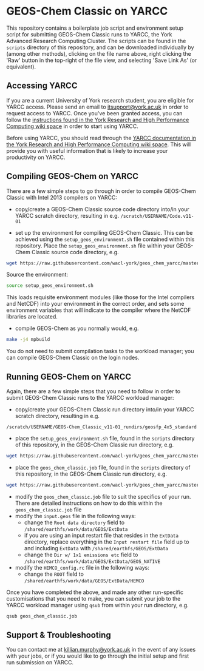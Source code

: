 # GEOS-Chem Classic on YARCC
This repository contains a boilerplate job script and environment setup script for submitting GEOS-Chem Classic runs to YARCC, the York Advanced Research Computing Cluster. The scripts can be found in the `scripts` directory of this repository, and can be downloaded individually by (among other methods), clicking on the file name above, right clicking the 'Raw' button in the top-right of the file view, and selecting 'Save Link As' (or equivalent).

## Accessing YARCC
If you are a current University of York research student, you are eligible for YARCC access. Please send an email to <itsupport@york.ac.uk> in order to request access to YARCC. Once you've been granted access, you can follow the [instructions found in the York Research and High Performance Computing wiki space](https://wiki.york.ac.uk/display/RHPC/Accessing+YARCC) in order to start using YARCC.

Before using YARCC, you should read through the [YARCC documentation in the York Research and High Performance Computing wiki space](https://wiki.york.ac.uk/display/RHPC/YARCC+-+York+Advanced+Research+Computing+Cluster). This will provide you with useful information that is likely to increase your productivity on YARCC.

## Compiling GEOS-Chem on YARCC
There are a few simple steps to go through in order to compile GEOS-Chem Classic with Intel 2013 compilers on YARCC:

* copy/create a GEOS-Chem Classic source code directory into/in your YARCC scratch directory, resulting in e.g. `/scratch/USERNAME/Code.v11-01`

* set up the environment for compiling GEOS-Chem Classic. This can be achieved using the `setup_geos_environment.sh` file contained within this repository. Place the `setup_geos_environment.sh` file within your GEOS-Chem Classic source code directory, e.g.

```bash
wget https://raw.githubusercontent.com/wacl-york/geos_chem_yarcc/master/scripts/setup_geos_environment.sh
```

Source the environment:

```bash
source setup_geos_environment.sh
```

This loads requisite environment modules (like those for the Intel compilers and NetCDF) into your environment in the correct order, and sets some environment variables that will indicate to the compiler where the NetCDF libraries are located.

* compile GEOS-Chem as you normally would, e.g.

```bash
make -j4 mpbuild
```

You do not need to submit compilation tasks to the workload manager; you can compile GEOS-Chem Classic on the login nodes.

## Running GEOS-Chem on YARCC
Again, there are a few simple steps that you need to follow in order to submit GEOS-Chem Classic runs to the YARCC workload manager:

* copy/create your GEOS-Chem Classic run directory into/in your YARCC scratch directory, resulting in e.g.

```
/scratch/USERNAME/GEOS-Chem_Classic_v11-01_rundirs/geosfp_4x5_standard
```

* place the `setup_geos_environment.sh` file, found in the `scripts` directory of this repository, in the GEOS-Chem Classic run directory, e.g.

```bash
wget https://raw.githubusercontent.com/wacl-york/geos_chem_yarcc/master/scripts/setup_geos_environment.sh
```

* place the `geos_chem_classic.job` file, found in the `scripts` directory of this repository, in the GEOS-Chem Classic run directory, e.g.

```bash
wget https://raw.githubusercontent.com/wacl-york/geos_chem_yarcc/master/scripts/geos_chem_classic.job
```

* modify the `geos_chem_classic.job` file to suit the specifics of your run. There are detailed instructions on how to do this within the `geos_chem_classic.job` file
* modify the `input.geos` file in the following ways:
    * change the `Root data directory` field to `/shared/earthfs/work/data/GEOS/ExtData`
    * if you are using an input restart file that resides in the `ExtData` directory, replace everything in the `Input restart file` field up to and including `ExtData` with `/shared/earthfs/GEOS/ExtData`
    * change the `Dir w/ 1x1 emissions etc` field to `/shared/earthfs/work/data/GEOS/ExtData/GEOS_NATIVE`
* modify the `HEMCO_config.rc` file in the following ways:
    * change the `ROOT` field to `/shared/earthfs/work/data/GEOS/ExtData/HEMCO`

Once you have completed the above, and made any other run-specific customisations that you need to make, you can submit your job to the YARCC workload manager using `qsub` from within your run directory, e.g.

```bash
qsub geos_chem_classic.job
```

## Support & Troubleshooting
You can contact me at <killian.murphy@york.ac.uk> in the event of any issues with your jobs, or if you would like to go through the initial setup and first run submission on YARCC.
